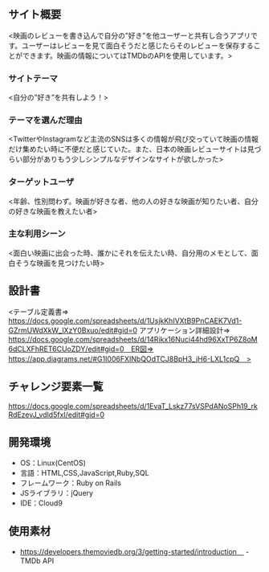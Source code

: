 # <Shelf of film>

## サイト概要
<映画のレビューを書き込んで自分の”好き”を他ユーザーと共有し合うアプリです。ユーザーはレビューを見て面白そうだと感じたらそのレビューを保存することができます。映画の情報についてはTMDbのAPIを使用しています。>

### サイトテーマ
<自分の”好き”を共有しよう！>

### テーマを選んだ理由
<TwitterやInstagramなど主流のSNSは多くの情報が飛び交っていて映画の情報だけ集めたい時に不便だと感じていた。また、日本の映画レビューサイトは見づらい部分がありもう少しシンプルなデザインなサイトが欲しかった>

### ターゲットユーザ
<年齢、性別問わず。映画が好きな者、他の人の好きな映画が知りたい者、自分の好きな映画を教えたい者>

### 主な利用シーン
<面白い映画に出会った時、誰かにそれを伝えたい時、自分用のメモとして、面白そうな映画を見つけたい時>

## 設計書
<テーブル定義書=> https://docs.google.com/spreadsheets/d/1UsjkKhIVXtB9PnCAEK7Vd1-GZrmUWdXkW_lXzY0Bxuo/edit#gid=0
	アプリケーション詳細設計=> https://docs.google.com/spreadsheets/d/14Rikx16Nuci44hd96XxTP6Z8oM6dCLXFhRET6CUoZDY/edit#gid=0　ER図=> https://app.diagrams.net/#G1I006FXINbQOdTCJ8BpH3_jH6-LXL1cpQ　>

## チャレンジ要素一覧
<https://docs.google.com/spreadsheets/d/1EvaT_Lskz77sVSPdANoSPh19_rkRdEzevJ_vdld5fxI/edit#gid=0>

## 開発環境
- OS：Linux(CentOS)
- 言語：HTML,CSS,JavaScript,Ruby,SQL
- フレームワーク：Ruby on Rails
- JSライブラリ：jQuery
- IDE：Cloud9

## 使用素材
- https://developers.themoviedb.org/3/getting-started/introduction　
-TMDb API
